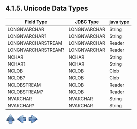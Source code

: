 ## 4.1.5. Unicode Data Types

| Field Type|JDBC Type|java type|
|-----------|---------|---------|
|LONGNVARCHAR        | LONGNVARCHAR | String |
|LONGNVARCHAR?       | LONGNVARCHAR | String |
|LONGNVARCHARSTREAM  | LONGNVARCHAR | Reader |
|LONGNVARCHARSTREAM? | LONGNVARCHAR | Reader |
|NCHAR               | NCHAR        | String |
|NCHAR?              | NCHAR        | String |
|NCLOB               | NCLOB        | Clob   |
|NCLOB?              | NCLOB        | Clob   |
|NCLOBSTREAM         | NCLOB        | Reader |
|NCLOBSTREAM?        | NCLOB        | Reader |
|NVARCHAR            | NVARCHAR     | String |
|NVARCHAR?           | NVARCHAR     | String |

[![Up](go-up.png)](ConfigYaml.md) [![Next](go-previous.png)](typeBinary.md) [![Next](go-next.png)](typeOther.md)